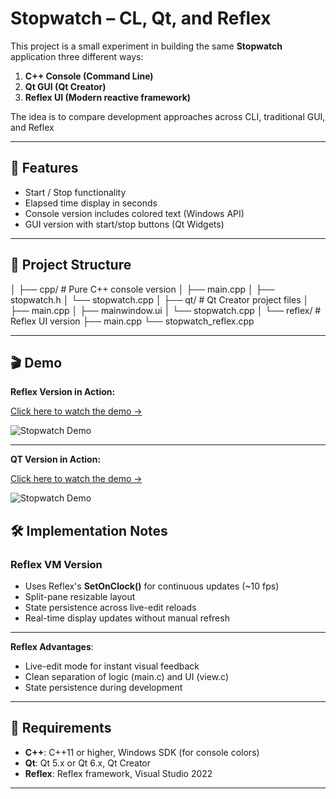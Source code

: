 # Stopwatch – CL, Qt, and Reflex

This project is a small experiment in building the same **Stopwatch** application three different ways:

1. **C++ Console (Command Line)**  
2. **Qt GUI (Qt Creator)**  
3. **Reflex UI (Modern reactive framework)**  

The idea is to compare development approaches across CLI, traditional GUI, and Reflex

---

## 🚀 Features
- Start / Stop functionality  
- Elapsed time display in seconds  
- Console version includes colored text (Windows API)  
- GUI version with start/stop buttons (Qt Widgets)  


---

## 📂 Project Structure

│
├── cpp/ # Pure C++ console version
│ ├── main.cpp
│ ├── stopwatch.h
│ └── stopwatch.cpp
│
├── qt/ # Qt Creator project files
│ ├── main.cpp
│ ├── mainwindow.ui
│ └── stopwatch.cpp
│
└── reflex/ # Reflex UI version
├── main.cpp
└── stopwatch_reflex.cpp


---

## 🎬 Demo

**Reflex Version in Action:**

[Click here to watch the demo →](https://www.loom.com/share/1e0010a928ad440daba780d6727b3dbf)

![Stopwatch Demo](https://cdn.loom.com/sessions/thumbnails/1e0010a928ad440daba780d6727b3dbf-with-play.gif)


---
**QT Version in Action:**

[Click here to watch the demo →](https://www.loom.com/share/071ed3c5d3da442ea1abf2a2bda37a39)

![Stopwatch Demo](https://cdn.loom.com/sessions/thumbnails/1e0010a928ad440daba780d6727b3dbf-with-play.gif)


## 🛠️ Implementation Notes

### Reflex VM Version
- Uses Reflex's **SetOnClock()** for continuous updates (~10 fps)  
- Split-pane resizable layout  
- State persistence across live-edit reloads  
- Real-time display updates without manual refresh  


---


**Reflex Advantages**:
- Live-edit mode for instant visual feedback  
- Clean separation of logic (main.c) and UI (view.c)  
- State persistence during development  

---

## 📝 Requirements

- **C++**: C++11 or higher, Windows SDK (for console colors)  
- **Qt**: Qt 5.x or Qt 6.x, Qt Creator  
- **Reflex**: Reflex framework, Visual Studio 2022  

---



